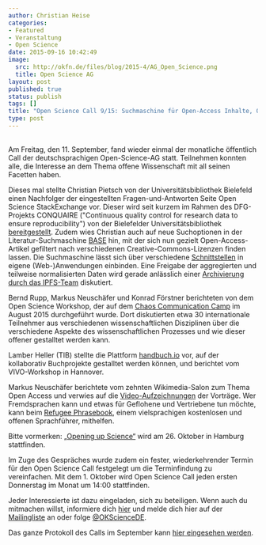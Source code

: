 ```yaml
---
author: Christian Heise
categories:
- Featured
- Veranstaltung
- Open Science
date: 2015-09-16 10:42:49
image:
  src: http://okfn.de/files/blog/2015-4/AG_Open_Science.png
  title: Open Science AG
layout: post
published: true
status: publish
tags: []
title: "Open Science Call 9/15: Suchmaschine für Open-Access Inhalte, Opening up Science in Hamburg, Rückblick Chaos Communication Camp und vieles mehr"
type: post
---
```

<br>
Am Freitag, den 11. September, fand wieder einmal der monatliche öffentlich Call der deutschsprachigen Open-Science-AG statt. Teilnehmen konnten alle, die Interesse an dem Thema offene Wissenschaft mit all seinen Facetten haben.

Dieses mal stellte Christian Pietsch von der Universitätsbibliothek Bielefeld einen Nachfolger der eingestellten Fragen-und-Antworten Seite Open Science StackExchange vor. Dieser wird seit kurzem im Rahmen des DFG-Projekts CONQUAIRE ("Continuous quality control for research data to ensure reproducibility") von der Bielefelder Universitätsbibliothek [bereitgestellt](https://openscience.ub.uni-bielefeld.de). Zudem wies Christian auch auf neue Suchoptionen in der Literatur-Suchmaschine [BASE](https://base-search.net/Search/Advanced) hin, mit der sich nun gezielt Open-Access-Artikel gefiltert nach verschiedenen Creative-Commons-Lizenzen finden lassen. Die Suchmaschine lässt sich über verschiedene [Schnittstellen](https://base-search.net/about/de/about_develop.php?menu=2) in eigene (Web-)Anwendungen einbinden. Eine Freigabe der aggregierten und teilweise normalisierten Daten wird gerade anlässlich einer [Archivierung durch das IPFS-Team](https://github.com/ipfs/archives/issues/3) diskutiert.

Bernd Rupp, Markus Neuschäfer und Konrad Förstner berichteten von dem Open Science Workshop, der auf dem [Chaos Communication Camp](https://events.ccc.de/camp/2015/wiki/Main_Page) im August 2015 durchgeführt wurde. Dort diskutierten etwa 30 internationale Teilnehmer aus verschiedenen wissenschaftlichen Disziplinen über die verschiedene Aspekte des wissenschaftlichen Prozesses und wie dieser offener gestalltet werden kann.

Lamber Heller (TIB) stellte die Plattform [handbuch.io](http://handbuch.io) vor, auf der kollaborativ Buchprojekte gestalltet werden können, und berichtet vom VIVO-Workshop in Hannover.

Markus Neuschäfer berichtete vom zehnten Wikimedia-Salon zum Thema Open Access und verwies auf die [Video-Aufzeichnungen](https://www.yqoutube.com/watch?v=fkaVTAEz5wE) der Vorträge. Wer Fremdsprachen kann und etwas für Geflohene und Vertriebene tun möchte, kann beim [Refugee Phrasebook](http://www.refugeephrasebook.de), einem vielsprachigen kostenlosen und offenen Sprachführer, mithelfen.

Bitte vormerken: [„Opening up Science“](https://www.leibniz-science20.de/en/opening-up-science/) wird am 26. Oktober in Hamburg stattfinden.

Im Zuge des Gespräches wurde zudem ein fester, wiederkehrender Termin für den Open Science Call festgelegt um die Terminfindung zu vereinfachen. Mit dem 1. Oktober wird Open Science Call jeden ersten Donnerstag im Monat um 14:00 stattfinden.

Jeder Interessierte ist dazu eingeladen, sich zu beteiligen. Wenn auch du mitmachen willst, informiere dich [hier](https://pad.okfn.org/p/Open_Science_AG_Public_Call_006) und melde dich hier auf der [Mailingliste](https://lists.okfn.org/mailman/listinfo/open-science-de) an oder folge [@OKScienceDE](https://twitter.com/OKScienceDE).

Das ganze Protokoll des Calls im September kann [hier eingesehen werden](https://pad.okfn.org/p/Open_Science_AG_Public_Call_006).
